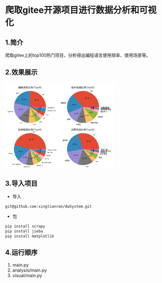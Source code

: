 # 爬取gitee开源项目进行数据分析和可视化

## 1.简介
爬取gitee上的top100热门项目，分析得出编程语言使用频率、使用场景等。

## 2.效果展示
<img src="https://github.com/xingtianran/MyRepository/blob/master/image/_1231231231232.PNG" width="70%" />

## 3.导入项目
- 导入
```shell
git@github.com:xingtianran/dwSystem.git
```
- 包
```shell
pip install scrapy
pip install jieba
pip install matplotlib
```

## 4.运行顺序
1. main.py
2. analysis/main.py
3. visual/main.py
